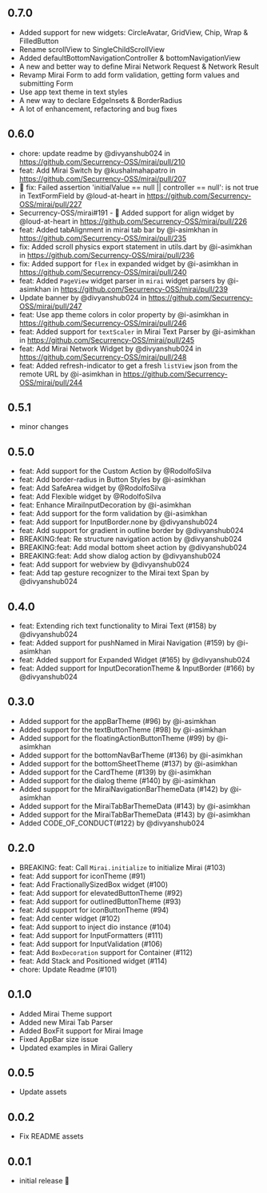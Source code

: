 ## 0.7.0

* Added support for new widgets: CircleAvatar, GridView, Chip, Wrap & FilledButton
* Rename scrollView to SingleChildScrollView
* Added defaultBottomNavigationController & bottomNavigationView
* A new and better way to define Mirai Network Request & Network Result
* Revamp Mirai Form to add form validation, getting form values and submitting Form
* Use app text theme in text styles 
* A new way to declare EdgeInsets & BorderRadius
* A lot of enhancement, refactoring and bug fixes

## 0.6.0

* chore: update readme by @divyanshub024 in https://github.com/Securrency-OSS/mirai/pull/210
* feat: Add Mirai Switch by @kushalmahapatro in https://github.com/Securrency-OSS/mirai/pull/207
* :bug: fix: Failed assertion 'initialValue == null || controller == null': is not true in TextFormField by @loud-at-heart in https://github.com/Securrency-OSS/mirai/pull/227
* Securrency-OSS/mirai#191 - :rocket: Added support for align widget by @loud-at-heart in https://github.com/Securrency-OSS/mirai/pull/226
* feat: Added tabAlignment in mirai tab bar by @i-asimkhan in https://github.com/Securrency-OSS/mirai/pull/235
* fix: Added scroll physics export statement in utils.dart by @i-asimkhan in https://github.com/Securrency-OSS/mirai/pull/236
* fix: Added support for `flex` in expanded widget by @i-asimkhan in https://github.com/Securrency-OSS/mirai/pull/240
* feat: Added `PageView` widget parser in `mirai` widget parsers by @i-asimkhan in https://github.com/Securrency-OSS/mirai/pull/239
* Update banner by @divyanshub024 in https://github.com/Securrency-OSS/mirai/pull/247
* feat: Use app theme colors in color property by @i-asimkhan in https://github.com/Securrency-OSS/mirai/pull/246
* feat: Added support for `textScaler` in Mirai Text Parser by @i-asimkhan in https://github.com/Securrency-OSS/mirai/pull/245
* feat: Add Mirai Network Widget by @divyanshub024 in https://github.com/Securrency-OSS/mirai/pull/248
* feat: Added refresh-indicator to get a fresh `listView` json from the remote URL by @i-asimkhan in https://github.com/Securrency-OSS/mirai/pull/244

## 0.5.1

- minor changes

## 0.5.0

- feat: Add support for the Custom Action by @RodolfoSilva
- feat: Add border-radius in Button Styles by @i-asimkhan
- feat: Add SafeArea widget by @RodolfoSilva
- feat: Add Flexible widget by @RodolfoSilva
- feat: Enhance MiraiInputDecoration by @i-asimkhan
- feat: Add support for the form validation by @i-asimkhan
- feat: Add support for InputBorder.none by @divyanshub024
- feat: Add support for gradient in outline border by @divyanshub024
- BREAKING:feat: Re structure navigation action by @divyanshub024
- BREAKING:feat: Add modal bottom sheet action by @divyanshub024
- BREAKING:feat: Add show dialog action by @divyanshub024
- feat: Add support for webview by @divyanshub024
- feat: Add tap gesture recognizer to the Mirai text Span by @divyanshub024

## 0.4.0

- feat: Extending rich text functionality to Mirai Text (#158) by @divyanshub024
- feat: Added support for pushNamed in Mirai Navigation (#159) by @i-asimkhan
- feat: Added support for Expanded Widget (#165) by @divyanshub024
- feat: Added support for InputDecorationTheme & InputBorder (#166) by @divyanshub024

## 0.3.0

- Added support for the appBarTheme (#96) by @i-asimkhan
- Added support for the textButtonTheme (#98) by @i-asimkhan
- Added support for the floatingActionButtonTheme (#99) by @i-asimkhan
- Added support for the bottomNavBarTheme (#136) by @i-asimkhan
- Added support for the bottomSheetTheme (#137) by @i-asimkhan
- Added support for the CardTheme (#139) by @i-asimkhan
- Added support for the dialog theme (#140) by @i-asimkhan
- Added support for the MiraiNavigationBarThemeData (#142) by @i-asimkhan
- Added support for the MiraiTabBarThemeData (#143) by @i-asimkhan
- Added support for the MiraiTabBarThemeData (#143) by @i-asimkhan
- Added CODE_OF_CONDUCT(#122) by @divyanshub024

## 0.2.0

* BREAKING: feat: Call `Mirai.initialize` to initialize Mirai (#103)
* feat: Add support for iconTheme (#91)
* feat: Add FractionallySizedBox widget (#100)
* feat: Add support for elevatedButtonTheme (#92)
* feat: Add support for outlinedButtonTheme (#93)
* feat: Add support for iconButtonTheme (#94)
* feat: Add center widget (#102)
* feat: Add support to inject dio instance (#104)
* feat: Add support for InputFormatters (#111)
* feat: Add support for InputValidation (#106)
* feat: Add `BoxDecoration` support for Container (#112)
* feat: Add Stack and Positioned widget (#114)
* chore: Update Readme (#101)

## 0.1.0

* Added Mirai Theme support
* Added new Mirai Tab Parser
* Added BoxFit support for Mirai Image 
* Fixed AppBar size issue
* Updated examples in Mirai Gallery

## 0.0.5

* Update assets

## 0.0.2

* Fix README assets

## 0.0.1

* initial release 🎉
